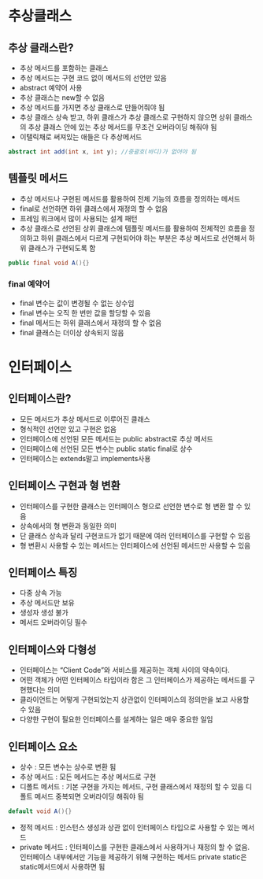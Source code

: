 # 추상클래스

## 추상 클래스란?

- 추상 메서드를 포함하는 클래스
- 추상 메서드는 구현 코드 없이 메서드의 선언만 있음
- abstract 예약어 사용
- 추상 클래스는 new할 수 없음
- 추상 메서드를 가지면 추상 클래스로 만들어줘야 됨
- 추상 클래스 상속 받고, 하위 클래스가 추상 클래스로 구현하지 않으면 상위 클래스의 추상 클래스 안에 있는 추상 메서드를 무조건 오버라이딩 해줘야 됨
- 이탤릭채로 써져있는 애들은 다 추상메서드

```java
abstract int add(int x, int y); //중괄호(바디)가 없어야 됨
```

## 템플릿 메서드

- 추상 메서드나 구현된 메서드를 활용하여 전체 기능의 흐름을 정의하는 메서드
- final로 선언하면 하위 클래스에서 재정의 할 수 없음
- 프레임 워크에서 많이 사용되는 설계 패턴
- 추상 클래스로 선언된 상위 클래스에 템플릿 메서드를 활용하여 전체적인 흐름을 정의하고 하위 클래스에서 다르게 구현되어야 하는 부분은 추상 메서드로 선언해서 하위 클래스가 구현되도록 함

```java
public final void A(){}
```

### final 예약어

- final 변수는 값이 변경될 수 없는 상수임
- final 변수는 오직 한 번만 값을 할당할 수 있음
- final 메서드는 하위 클래스에서 재정의 할 수 없음
- final 클래스는 더이상 상속되지 않음

# 인터페이스

## 인터페이스란?

- 모든 메서드가 추상 메서드로 이루어진 클래스
- 형식적인 선언만 있고 구현은 없음
- 인터페이스에 선언된 모든 메서드는 public abstract로 추상 메서드
- 인터페이스에 선언된 모든 변수는 public static final로 상수
- 인터페이스는 extends말고 implements사용

## 인터페이스 구현과 형 변환

- 인터페이스를 구현한 클래스는 인터페이스 형으로 선언한 변수로 형 변환 할 수 있음
- 상속에서의 형 변환과 동일한 의미
- 단 클래스 상속과 달리 구현코드가 없기 때문에 여러 인터페이스를 구현할 수 있음
- 형 변환시 사용할 수 있는 메서드는 인터페이스에 선언된 메서드만 사용할 수 있음

## 인터페이스 특징

- 다중 상속 가능
- 추상 메서드만 보유
- 생성자 생성 불가
- 메서드 오버라이딩 필수

## 인터페이스와 다형성

- 인터페이스는 “Client Code”와 서비스를 제공하는 객체 사이의 약속이다.
- 어떤 객체가 어떤 인터페이스 타입이라 함은 그 인터페이스가 제공하는 메서드를 구현했다는 의미
- 클라이언트는 어떻게 구현되었는지 상관없이 인터페이스의 정의만을 보고 사용할 수 있음
- 다양한 구현이 필요한 인터페이스를 설계하는 일은 매우 중요한 일임

## 인터페이스 요소

- 상수 : 모든 변수는 상수로 변환 됨
- 추상 메서드 : 모든 메서드는 추상 메서드로 구현
- 디폴트 메서드 : 기본 구현을 가지는 메서드, 구현 클래스에서 재정의 할 수 있음
디폴트 메서드 중복되면 오버라이딩 해줘야 됨

```java
default void A(){}
```

- 정적 메서드 : 인스턴스 생성과 상관 없이 인터페이스 타입으로 사용할 수 있는 메서드
- private 메서드 : 인터페이스를 구현한 클래스에서 사용하거나 재정의 할 수 없음. 인터페이스 내부에서만 기능을 제공하기 위해 구현하는 메서드
private static은 static메서드에서 사용하면 됨